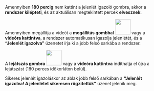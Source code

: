Amennyiben **180 percig** nem kattint a jelenlét igazoló gombra, akkor a **rendszer kilépteti**, és az aktuálisan megtekintett percek **elvesznek**.

Amennyiben megállítja a videót a **megállítás gombbal** <img src="https://github.com/user-attachments/assets/537f2ec9-1a2b-4229-9bc3-d832ce923619" width="50"> vagy a **videóra kattintva**, a rendszer automatikusan igazolja jelenlétét, és a **“Jelenlét igazolva”** üzenetet írja ki a jobb felső sarkába a rendszer.

A **lejátszás gombra** <img src="https://github.com/user-attachments/assets/41b03823-aaee-4b8a-bea2-295df87921c8" width="50">  vagy a **videóra kattintva** indíthatja el újra a lejátszást (180 perces időkorláton belül).

 Sikeres jelenlét igazoláskor az ablak jobb felső sarkában a **“Jelenlét igazolva! A jelenlétet sikeresen rögzitettük”** üzenet jelenik meg. 
